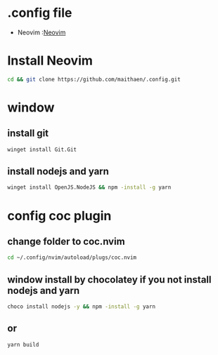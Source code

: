 # .config file

* Neovim         :[Neovim](https://github.com/maithaen/.config/tree/main/nvim)

# Install Neovim

```bash
cd && git clone https://github.com/maithaen/.config.git
```
# window
## install git
```bash
winget install Git.Git
```
## install nodejs and yarn
```bash
winget install OpenJS.NodeJS && npm -install -g yarn
```
# config coc plugin
## change folder to coc.nvim
```bash
cd ~/.config/nvim/autoload/plugs/coc.nvim
```
## window install by chocolatey if you not install nodejs and yarn
```bash
choco install nodejs -y && npm -install -g yarn
```
## or

```bash
yarn build
```
